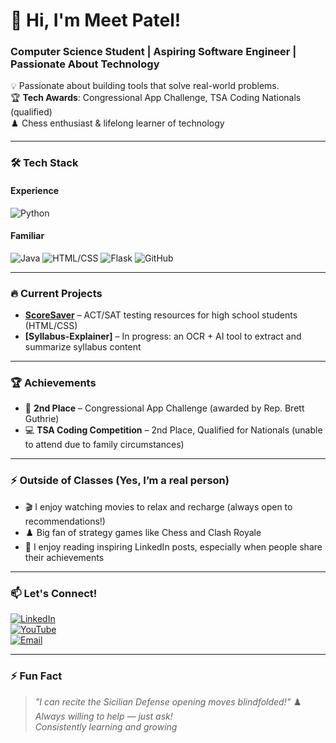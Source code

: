 # 👋 Hi, I'm Meet Patel!  
### **Computer Science Student | Aspiring Software Engineer | Passionate About Technology**  

💡 Passionate about building tools that solve real-world problems.  
🏆 **Tech Awards**: Congressional App Challenge, TSA Coding Nationals (qualified)  
♟️ Chess enthusiast & lifelong learner of technology  

---

### 🛠️ **Tech Stack**  
#### **Experience**  
![Python](https://img.shields.io/badge/Python-3776AB?logo=python&logoColor=white)

#### **Familiar**  
![Java](https://img.shields.io/badge/Java-007396?logo=java&logoColor=white)
![HTML/CSS](https://img.shields.io/badge/HTML5-E34F26?logo=html5&logoColor=white)
![Flask](https://img.shields.io/badge/Flask-000000?logo=flask&logoColor=white)
![GitHub](https://img.shields.io/badge/GitHub-181717?logo=github&logoColor=white)

---

### 🔥 **Current Projects**  
- **[ScoreSaver](https://github.com/MeetPatel-tiger/Congressional-App-Challange)** – ACT/SAT testing resources for high school students (HTML/CSS)  
- **[Syllabus-Explainer]** – In progress: an OCR + AI tool to extract and summarize syllabus content  

---

### 🏆 **Achievements**  
- 🥈 **2nd Place** – Congressional App Challenge (awarded by Rep. Brett Guthrie)  
- 💻 **TSA Coding Competition** – 2nd Place, Qualified for Nationals (unable to attend due to family circumstances)  

---

### ⚡ **Outside of Classes (Yes, I’m a real person)**  
- 🎬 I enjoy watching movies to relax and recharge (always open to recommendations!)  
- ♟️ Big fan of strategy games like Chess and Clash Royale  
- 📖 I enjoy reading inspiring LinkedIn posts, especially when people share their achievements  

---

### 📫 **Let's Connect!**  
[![LinkedIn](https://img.shields.io/badge/LinkedIn-0A66C2?logo=linkedin&logoColor=white)](https://linkedin.com/in/meet-patel-439bb72b1/)  
[![YouTube](https://img.shields.io/badge/YouTube-FF0000?logo=youtube&logoColor=white)](https://youtube.com/@CompileWithMeet)  
[![Email](https://img.shields.io/badge/Email-D14836?logo=gmail&logoColor=white)](mailto:your-email@example.com)  

---

### ⚡ **Fun Fact**  
> *"I can recite the Sicilian Defense opening moves blindfolded!"* ♟️  
> *Always willing to help — just ask!*  
> *Consistently learning and growing*  
